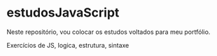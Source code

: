 # estudosJavaScript
Neste repositório, vou colocar os estudos voltados para meu portfólio.

Exercícios de JS, logica, estrutura, sintaxe
